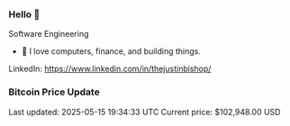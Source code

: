 ### Hello 🤙  

Software Engineering

- 🔭 I love computers, finance, and building things.
  
LinkedIn: https://www.linkedin.com/in/thejustinbishop/  










































































































































### Bitcoin Price Update
Last updated: 2025-05-15 19:34:33 UTC
Current price: $102,948.00 USD
